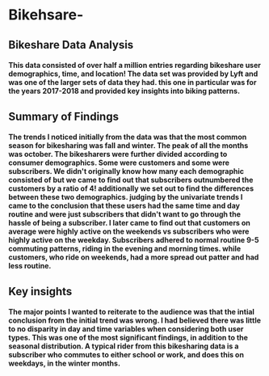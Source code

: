 # Bikehsare-
## Bikeshare Data Analysis

#### This data consisted of over half a million entries regarding bikeshare user demographics, time, and location! The data set was provided by Lyft and was one of the larger sets of data they had. this one in particular was for the years 2017-2018 and provided key insights into biking patterns.

## Summary of Findings

#### The trends I noticed initially from the data was that the most common season for bikesharing was fall and winter. The peak of all the months was october. The bikesharers were further divided according to consumer demographics. Some were customers and some were subscribers. We didn't originally know how many each demographic consisted of but we came to find out that subscribers outnumbered the customers by a ratio of 4! additionally we set out to find the differences between these two demographics. judging by the univariate trends I came to the conclusion that these users had the same time and day routine and were just subscribers that didn't want to go through the hassle of being a subscriber. I later came to find out that customers on average were highly active on the weekends vs subscribers who were highly active on the weekday. Subscribers adhered to normal routine 9-5 commuting patterns, riding in the evening and morning times. while customers, who ride on weekends, had a more spread out patter and had less routine. 

## Key insights

#### The major points I wanted to reiterate to the audience was that the intial conclusion from the initial trend was wrong. I had believed there was little to no disparity in day and time variables when considering both user types. This was one of the most significant findings, in addition to the seasonal distribution. A typical rider from this bikesharing data is a subscriber who commutes to either school or work, and does this on weekdays, in the winter months.
